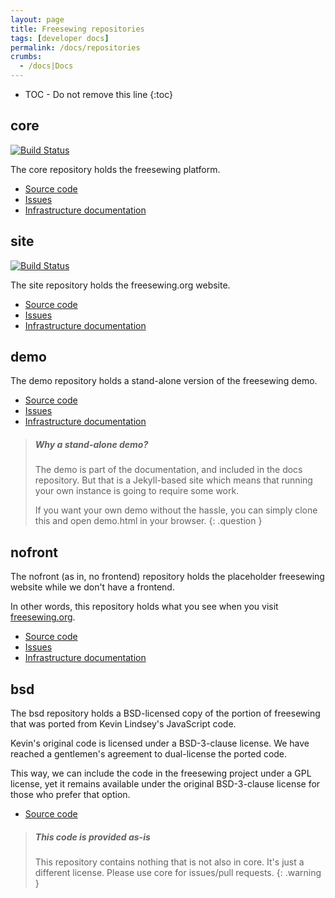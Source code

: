 ```yaml
---
layout: page
title: Freesewing repositories
tags: [developer docs]
permalink: /docs/repositories
crumbs:
  - /docs|Docs
---
```

* TOC - Do not remove this line
{:toc}

## core

[![Build Status](https://travis-ci.org/freesewing/core.svg?branch=master)](https://travis-ci.org/freesewing/core)

The core repository holds the freesewing platform.

- [Source code](https://github.com/freesewing/core)
- [Issues](https://github.com/freesewing/core/issues)
- [Infrastructure documentation](/docs/infrastructure#core)

## site

[![Build Status](https://travis-ci.org/freesewing/site.svg?branch=master)](https://travis-ci.org/freesewing/site)

The site repository holds the freesewing.org website.

- [Source code](https://github.com/freesewing/site)
- [Issues](https://github.com/freesewing/site/issues)
- [Infrastructure documentation](/docs/infrastructure#site)

## demo

The demo repository holds a stand-alone version of the freesewing demo.

- [Source code](https://github.com/freesewing/demo)
- [Issues](https://github.com/freesewing/demo/issues)
- [Infrastructure documentation](/docs/infrastructure#demo)

> <h5 class='notoc'>Why a stand-alone demo?</h5>
>
> The demo is part of the documentation, and included in the 
> docs repository. But that is a Jekyll-based site which means
> that running your own instance is going to require some work.
>
> If you want your own demo without the hassle, you can simply clone 
> this and open demo.html in your browser.
{: .question }

## nofront

The nofront (as in, no frontend) repository holds the placeholder 
freesewing website while we don't have a frontend.

In other words, this repository holds what you see when 
you visit [freesewing.org](https://freesewing.org/).

- [Source code](https://github.com/freesewing/nofront)
- [Issues](https://github.com/freesewing/nofront/issues)
- [Infrastructure documentation](/docs/infrastructure#nofront)

## bsd

The bsd repository holds a
BSD-licensed copy of the portion of freesewing 
that was ported from Kevin Lindsey's JavaScript code.

Kevin's original code is licensed under a BSD-3-clause license.
We have reached a gentlemen's agreement to dual-license the ported code.

This way, we can include the code in the freesewing project under a GPL license, 
yet it remains available under the original BSD-3-clause license for those 
who prefer that option.

- [Source code](https://github.com/freesewing/bsd)

> <h5>This code is provided as-is</h5>
>
> This repository contains nothing that is not also
> in core. It's just a different license. Please use
> core for issues/pull requests.
{: .warning }

